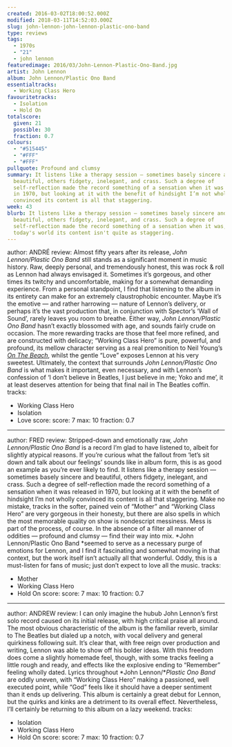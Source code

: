```yaml
---
created: 2016-03-02T18:00:52.000Z
modified: 2018-03-11T14:52:03.000Z
slug: john-lennon-john-lennon-plastic-ono-band
type: reviews
tags:
  - 1970s
  - "21"
  - john lennon
featuredimage: 2016/03/John-Lennon-Plastic-Ono-Band.jpg
artist: John Lennon
album: John Lennon/Plastic Ono Band
essentialtracks:
  - Working Class Hero
favouritetracks:
  - Isolation
  - Hold On
totalscore:
  given: 21
  possible: 30
  fraction: 0.7
colours:
  - "#515445"
  - "#FFF"
  - "#FFF"
pullquote: Profound and clumsy
summary: It listens like a therapy session — sometimes basely sincere and
  beautiful, others fidgety, inelegant, and crass. Such a degree of
  self-reflection made the record something of a sensation when it was released
  in 1970, but looking at it with the benefit of hindsight I’m not wholly
  convinced its content is all that staggering.
week: 43
blurb: It listens like a therapy session — sometimes basely sincere and
  beautiful, others fidgety, inelegant, and crass. Such a degree of
  self-reflection made the record something of a sensation when it was, but in
  today's world its content isn't quite as staggering.
---
```

author: ANDRÉ
review: Almost fifty years after its release, *John Lennon/Plastic Ono Band*
  still stands as a significant moment in music history. Raw, deeply personal,
  and tremendously honest, this was rock & roll as Lennon had always envisaged
  it. Sometimes it’s gorgeous, and other times its twitchy and uncomfortable,
  making for a somewhat demanding experience. From a personal standpoint, I find
  that listening to the album in its entirety can make for an extremely
  claustrophobic encounter. Maybe it’s the emotive — and rather harrowing —
  nature of Lennon’s delivery, or perhaps it’s the vast production that, in
  conjunction with Spector’s ‘Wall of Sound’, rarely leaves you room to breathe.
  Either way, *John Lennon/Plastic Ono Band* hasn’t exactly blossomed with age,
  and sounds fairly crude on occasion. The more rewarding tracks are those that
  feel more refined, and are constructed with delicacy; “Working Class Hero” is
  pure, powerful, and profound, its mellow character serving as a real
  premonition to Neil Young’s *[On The
  Beach](<http://audioxide.com/reviews/on-the-beach/>)*, whilst the gentle
  “Love” exposes Lennon at his very sweetest. Ultimately, the context that
  surrounds *John Lennon/Plastic Ono Band* is what makes it important, even
  necessary, and with Lennon’s confession of ‘I don’t believe in Beatles, I just
  believe in me; Yoko and me’, it at least deserves attention for being that
  final nail in The Beatles coffin.
tracks:
  - Working Class Hero
  - ­Isolation
  - ­Love
score:
  score: 7
  max: 10
  fraction: 0.7
---
author: FRED
review: Stripped-down and emotionally raw, *John Lennon/Plastic Ono Band* is a
  record I’m glad to have listened to, albeit for slightly atypical reasons. If
  you’re curious what the fallout from ‘let’s sit down and talk about our
  feelings’ sounds like in album form, this is as good an example as you’re ever
  likely to find. It listens like a therapy session — sometimes basely sincere
  and beautiful, others fidgety, inelegant, and crass. Such a degree of
  self-reflection made the record something of a sensation when it was released
  in 1970, but looking at it with the benefit of hindsight I’m not wholly
  convinced its content is all that staggering. Make no mistake, tracks in the
  softer, pained vein of “Mother” and “Working Class Hero” are very gorgeous in
  their honesty, but there are also spells in which the most memorable quality
  on show is nondescript messiness. Mess is part of the process, of course. In
  the absence of a filter all manner of oddities — profound and clumsy — find
  their way into mix. *John Lennon/Plastic Ono Band *seemed to serve as a
  necessary purge of emotions for Lennon, and I find it fascinating and somewhat
  moving in that context, but the work itself isn’t actually all that wonderful.
  Oddly, this is a must-listen for fans of music; just don’t expect to love all
  the music.
tracks:
  - Mother
  - ­Working Class Hero
  - ­Hold On
score:
  score: 7
  max: 10
  fraction: 0.7
---
author: ANDREW
review: I can only imagine the hubub John Lennon’s first solo record caused on
  its initial release, with high critical praise all around. The most obvious
  characteristic of the album is the familiar reverb, similar to The Beatles but
  dialed up a notch, with vocal delivery and general quirkiness following suit.
  It’s clear that, with free reign over production and writing, Lennon was able
  to show off his bolder ideas. With this freedom does come a slightly homemade
  feel, though, with some tracks feeling a little rough and ready, and effects
  like the explosive ending to “Remember” feeling wholly dated. Lyrics
  throughout *John Lennon/**Plastic Ono Band* are oddly uneven, with “Working
  Class Hero” making a passioned, well executed point, while “God” feels like it
  should have a deeper sentiment than it ends up delivering. This album is
  certainly a great debut for Lennon, but the quirks and kinks are a detriment
  to its overall effect. Nevertheless, I’ll certainly be returning to this album
  on a lazy weekend.
tracks:
  - Isolation
  - ­Working Class Hero
  - ­Hold On
score:
  score: 7
  max: 10
  fraction: 0.7
